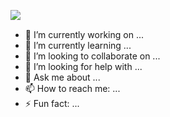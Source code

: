 
<img align="left" src="https://github-readme-stats.vercel.app/api?username=akielaries&show_icons=true&hide_border=true&count_private=true&include_all_commits=true" /> <br>

- 🔭 I’m currently working on ...
- 🌱 I’m currently learning ...
- 👯 I’m looking to collaborate on ...
- 🤔 I’m looking for help with ...
- 💬 Ask me about ...
- 📫 How to reach me: ...
- ⚡ Fun fact: ...

